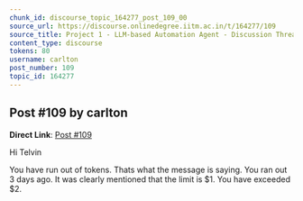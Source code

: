 ```yaml
---
chunk_id: discourse_topic_164277_post_109_00
source_url: https://discourse.onlinedegree.iitm.ac.in/t/164277/109
source_title: Project 1 - LLM-based Automation Agent - Discussion Thread [TDS Jan 2025]
content_type: discourse
tokens: 80
username: carlton
post_number: 109
topic_id: 164277
---
```


## Post #109 by carlton

**Direct Link**: [Post #109](https://discourse.onlinedegree.iitm.ac.in/t/164277/109)

Hi Telvin

You have run out of tokens. Thats what the message is saying. You ran out 3 days ago. It was clearly mentioned that the limit is $1. You have exceeded $2.
